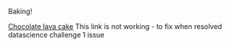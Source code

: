 Baking! 

[Chocolate lava cake](/baking/choc-lava-cake.md)
This link is not working - to fix when resolved datascience challenge 1 issue
